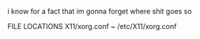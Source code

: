 i know for a fact that im gonna forget where shit goes so

FILE LOCATIONS
X11/xorg.conf ~ /etc/X11/xorg.conf
